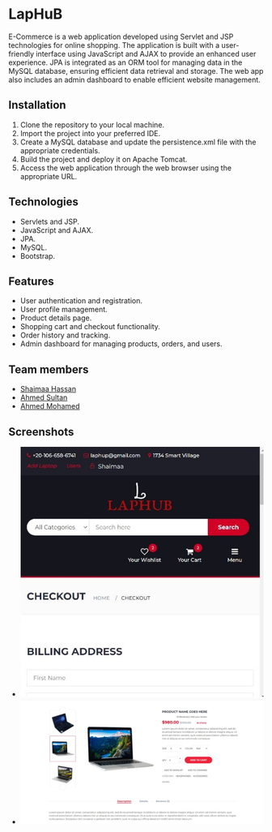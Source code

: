# LapHuB

E-Commerce is a web application developed using Servlet and JSP technologies for online shopping. The application is built with a user-friendly interface using JavaScript and AJAX to provide an enhanced user experience. JPA is integrated as an ORM tool for managing data in the MySQL database, ensuring efficient data retrieval and storage. The web app also includes an admin dashboard to enable efficient website management.

## Installation
1. Clone the repository to your local machine.
2. Import the project into your preferred IDE.
3. Create a MySQL database and update the persistence.xml file with the appropriate credentials.
4. Build the project and deploy it on Apache Tomcat.
5. Access the web application through the web browser using the appropriate URL.

## Technologies
- Servlets and JSP.
- JavaScript and AJAX.
- JPA.
- MySQL.
- Bootstrap.

## Features
- User authentication and registration.
- User profile management.
- Product details page.
- Shopping cart and checkout functionality.
- Order history and tracking.
- Admin dashboard for managing products, orders, and users.


## Team members
- [Shaimaa Hassan](https://github.com/ShaimaaHassan3)
- [Ahmed Sultan](https://github.com/Ahmedhsultan)
- [Ahmed Mohamed](https://github.com/a7med-m7md)


## Screenshots
- ![alt image](image1.jpg)
- ![alt image](image2.jpg)
